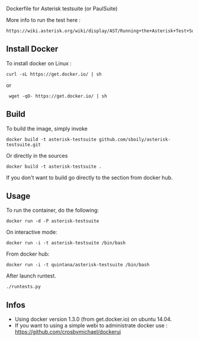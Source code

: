 Dockerfile for Asterisk testsuite (or PaulSuite)

More info to run the test here :

    https://wiki.asterisk.org/wiki/display/AST/Running+the+Asterisk+Test+Suite

## Install Docker

To install docker on Linux :

    curl -sL https://get.docker.io/ | sh
 
 or
 
     wget -qO- https://get.docker.io/ | sh

## Build

To build the image, simply invoke

    docker build -t asterisk-testsuite github.com/sboily/asterisk-testsuite.git

Or directly in the sources

    docker build -t asterisk-testsuite .

If you don't want to build go directly to the section from docker hub.
  
## Usage

To run the container, do the following:

    docker run -d -P asterisk-testsuite

On interactive mode:

    docker run -i -t asterisk-testsuite /bin/bash

From docker hub:

    docker run -i -t quintana/asterisk-testsuite /bin/bash

After launch runtest.

    ./runtests.py

## Infos

- Using docker version 1.3.0 (from get.docker.io) on ubuntu 14.04.
- If you want to using a simple webi to administrate docker use : https://github.com/crosbymichael/dockerui
